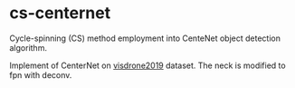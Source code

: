 # cs-centernet
Cycle-spinning (CS) method employment into CenteNet object detection algorithm.

Implement of CenterNet on [visdrone2019](http://aiskyeye.com) dataset. The neck is modified to fpn with deconv.  

